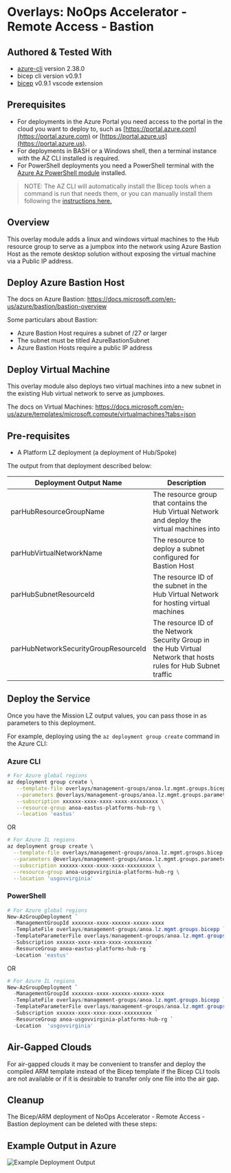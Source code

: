 # Overlays:   NoOps Accelerator - Remote Access - Bastion

## Authored & Tested With

* [azure-cli](https://docs.microsoft.com/en-us/cli/azure/install-azure-cli) version 2.38.0
* bicep cli version v0.9.1
* [bicep](https://marketplace.visualstudio.com/items?itemName=ms-azuretools.vscode-bicep) v0.9.1 vscode extension

## Prerequisites

* For deployments in the Azure Portal you need access to the portal in the cloud you want to deploy to, such as [https://portal.azure.com](https://portal.azure.com) or [https://portal.azure.us](https://portal.azure.us).
* For deployments in BASH or a Windows shell, then a terminal instance with the AZ CLI installed is required.
* For PowerShell deployments you need a PowerShell terminal with the [Azure Az PowerShell module](https://docs.microsoft.com/en-us/powershell/azure/what-is-azure-powershell) installed.

> NOTE: The AZ CLI will automatically install the Bicep tools when a command is run that needs them, or you can manually install them following the [instructions here.](https://docs.microsoft.com/en-us/azure/azure-resource-manager/bicep/install#azure-cli)

## Overview

This overlay module adds a linux and windows virtual machines to the Hub resource group to serve as a jumpbox into the network using Azure Bastion Host as the remote desktop solution without exposing the virtual machine via a Public IP address.

## Deploy Azure Bastion Host

The docs on Azure Bastion: <https://docs.microsoft.com/en-us/azure/bastion/bastion-overview>

Some particulars about Bastion:

* Azure Bastion Host requires a subnet of /27 or larger
* The subnet must be titled AzureBastionSubnet
* Azure Bastion Hosts require a public IP address

## Deploy Virtual Machine

This overlay module also deploys two virtual machines into a new subnet in the existing Hub virtual network to serve as jumpboxes.

The docs on Virtual Machines: <https://docs.microsoft.com/en-us/azure/templates/microsoft.compute/virtualmachines?tabs=json>

## Pre-requisites

* A Platform LZ deployment (a deployment of Hub/Spoke)

The output from that deployment described below:

Deployment Output Name | Description
-----------------------| -----------
parHubResourceGroupName | The resource group that contains the Hub Virtual Network and deploy the virtual machines into
parHubVirtualNetworkName | The resource to deploy a subnet configured for Bastion Host
parHubSubnetResourceId | The resource ID of the subnet in the Hub Virtual Network for hosting virtual machines
parHubNetworkSecurityGroupResourceId | The resource ID of the Network Security Group in the Hub Virtual Network that hosts rules for Hub Subnet traffic

## Deploy the Service

Once you have the Mission LZ output values, you can pass those in as parameters to this deployment.

For example, deploying using the `az deployment group create` command in the Azure CLI:

### Azure CLI

```bash
# For Azure global regions
az deployment group create \
   --template-file overlays/management-groups/anoa.lz.mgmt.groups.bicep \
   --parameters @overlays/management-groups/anoa.lz.mgmt.groups.parameters.example.json \
   --subscription xxxxxx-xxxx-xxxx-xxxx-xxxxxxxxx \
   --resource-group anoa-eastus-platforms-hub-rg \
   --location 'eastus'
```

OR

```bash
# For Azure IL regions
az deployment group create \
  --template-file overlays/management-groups/anoa.lz.mgmt.groups.bicep \
  --parameters @overlays/management-groups/anoa.lz.mgmt.groups.parameters.example.json \
  --subscription xxxxxx-xxxx-xxxx-xxxx-xxxxxxxxx \
  --resource-group anoa-usgovvirginia-platforms-hub-rg \
  --location 'usgovvirginia'
```

### PowerShell

```powershell
# For Azure global regions
New-AzGroupDeployment `
  -ManagementGroupId xxxxxxx-xxxx-xxxxxx-xxxxx-xxxx
  -TemplateFile overlays/management-groups/anoa.lz.mgmt.groups.bicepp `
  -TemplateParameterFile overlays/management-groups/anoa.lz.mgmt.groups.parameters.example.json `
  -Subscription xxxxxx-xxxx-xxxx-xxxx-xxxxxxxxx `
  -ResourceGroup anoa-eastus-platforms-hub-rg `
  -Location 'eastus'
```

OR

```powershell
# For Azure IL regions
New-AzGroupDeployment `
  -ManagementGroupId xxxxxxx-xxxx-xxxxxx-xxxxx-xxxx
  -TemplateFile overlays/management-groups/anoa.lz.mgmt.groups.bicepp `
  -TemplateParameterFile overlays/management-groups/anoa.lz.mgmt.groups.parameters.example.json `
  -Subscription xxxxxx-xxxx-xxxx-xxxx-xxxxxxxxx `
  -ResourceGroup anoa-usgovvirginia-platforms-hub-rg `
  -Location  'usgovvirginia'
```

## Air-Gapped Clouds

For air-gapped clouds it may be convenient to transfer and deploy the compiled ARM template instead of the Bicep template if the Bicep CLI tools are not available or if it is desirable to transfer only one file into the air gap.

## Cleanup

The Bicep/ARM deployment of NoOps Accelerator - Remote Access - Bastion deployment can be deleted with these steps:

## Example Output in Azure

![Example Deployment Output](images/operationsNetworkExampleDeploymentOutput.png "Example Deployment Output in Azure global regions")
